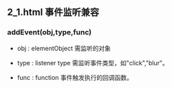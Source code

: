 ## 2_1.html 事件监听兼容

###    addEvent(obj,type,func)

- obj : elementObject 需监听的对象

- type : listener type 需监听事件类型，如"click","blur"。

- func : function 事件触发执行的回调函数。

